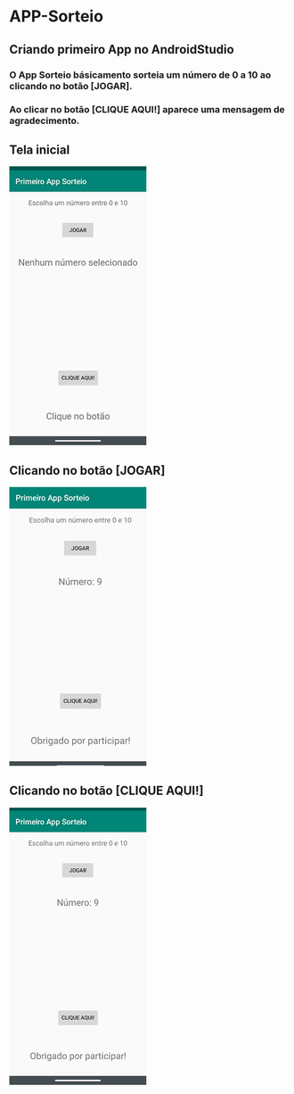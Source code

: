 # APP-Sorteio
## Criando primeiro App no **AndroidStudio**
### O App Sorteio básicamento sorteia um número de 0 a 10 ao clicando no botão [JOGAR].
### Ao clicar no botão [CLIQUE AQUI!] aparece uma mensagem de agradecimento.



## Tela inicial 
![Tela inicial](https://github.com/AlexandreCarvalho97/APP-Sorteio/blob/main/Passo%201.png)

## Clicando no botão [JOGAR]
![Clicando no botão jogar](https://github.com/AlexandreCarvalho97/APP-Sorteio/blob/main/Passo%202.png)

## Clicando no botão [CLIQUE AQUI!]
![Clicando no botão clique aqui](https://github.com/AlexandreCarvalho97/APP-Sorteio/blob/main/Passo%20Final.png)

